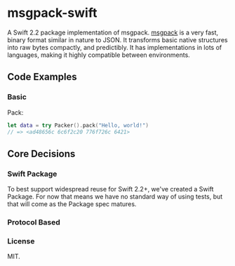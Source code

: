 
# msgpack-swift

A Swift 2.2 package implementation of msgpack. [msgpack][msgpack] is a very fast, binary format similar in nature to JSON. It transforms basic native structures into raw bytes compactly, and predictibly. It has implementations in lots of languages, making it highly compatible between environments.

[msgpack]: http://msgpack.org

## Code Examples

### Basic

Pack:

```swift
let data = try Packer().pack("Hello, world!")
// => <ad48656c 6c6f2c20 776f726c 6421>
```

## Core Decisions

### Swift Package

To best support widespread reuse for Swift 2.2+, we've created a Swift Package. For now that means we have no standard way of using tests, but that will come as the Package spec matures.

### Protocol Based

### License

MIT.
